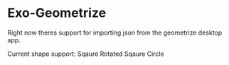 # Exo-Geometrize

Right now theres support for importing json from the geometrize desktop app.

Current shape support:
Sqaure
Rotated Sqaure
Circle
